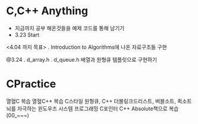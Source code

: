 # C,C++ Anything
- 지금까지 공부 해온것들을 예제 코드를 통해 남기기
- 3.23 Start

<4.04 까지 목표>
. Introduction to Algorithms에 나온 자료구조들 구현

@3.24
. d_array.h
. d_queue.h
배열과 원형큐 템플릿으로 구현하기




# CPractice
열혈C 복습
열혈C++ 복습
C스타일 원형큐, C++ 더블링크드리스트, 버블소트, 퀵소트
뇌를 자극하는 윈도우즈 시스템 프로그래밍
C포인터
C++ Absolute책으로 복습 (00_~~~)